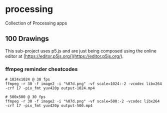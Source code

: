 # processing
Collection of Processing apps

## 100 Drawings
This sub-project uses p5.js and are just being composed using the online editor at [https://editor.p5js.org/](https://editor.p5js.org/).

### ffmpeg reminder cheatcodes

```shell
# 1024x1024 @ 30 fps
ffmpeg -r 30 -f image2 -i "%07d.png" -vf scale=1024:-2 -vcodec libx264 -crf 17 -pix_fmt yuv420p output-1024.mp4

# 500x500 @ 30 fps
ffmpeg -r 30 -f image2 -i "%07d.png" -vf scale=500:-2 -vcodec libx264 -crf 17 -pix_fmt yuv420p output-500.mp4
```